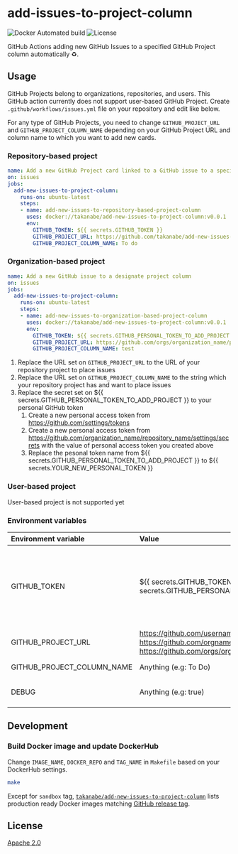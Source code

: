# add-issues-to-project-column

![Docker Automated build](https://img.shields.io/docker/automated/takanabe/add-new-issues-to-project-column.svg?logo=docker)
![License](https://img.shields.io/github/license/takanabe/add-new-issues-to-project-column.svg)

GitHub Actions adding new GitHub Issues to a specified GitHub Project column automatically :recycle:.

## Usage

GitHub Projects belong to organizations, repositories, and users. This GitHub action currently does not support user-based GitHub Project. Create `.github/workflows/issues.yml` file on your repository and edit like below.

For any type of GitHub Projects, you need to change `GITHUB_PROJECT_URL` and `GITHUB_PROJECT_COLUMN_NAME` depending on your GitHub Project URL and column name to which you want to add new cards.

### Repository-based project

```yml
name: Add a new GitHub Project card linked to a GitHub issue to a specified project column
on: issues
jobs:
  add-new-issues-to-project-column:
    runs-on: ubuntu-latest
    steps:
    - name: add-new-issues-to-repository-based-project-column
      uses: docker://takanabe/add-new-issues-to-project-column:v0.0.1
      env:
        GITHUB_TOKEN: ${{ secrets.GITHUB_TOKEN }}
        GITHUB_PROJECT_URL: https://github.com/takanabe/add-new-issues-to-project-column/projects/1
        GITHUB_PROJECT_COLUMN_NAME: To do
```

### Organization-based project

```yml
name: Add a new GitHub issue to a designate project column
on: issues
jobs:
  add-new-issues-to-project-column:
    runs-on: ubuntu-latest
    steps:
    - name: add-new-issues-to-organization-based-project-column
      uses: docker://takanabe/add-new-issues-to-project-column:v0.0.1
      env:
        GITHUB_TOKEN: ${{ secrets.GITHUB_PERSONAL_TOKEN_TO_ADD_PROJECT }}
        GITHUB_PROJECT_URL: https://github.com/orgs/organization_name/projects/1
        GITHUB_PROJECT_COLUMN_NAME: test
```

1. Replace the URL set on `GITHUB_PROJECT_URL` to the URL of your repository project to place issues
1. Replace the URL set on `GITHUB_PROJECT_COLUMN_NAME` to the string which your repository project has and want to place issues
1. Replace the secret set on ${{ secrets.GITHUB_PERSONAL_TOKEN_TO_ADD_PROJECT }} to your personal GitHub token
   1. Create a new personal access token from https://github.com/settings/tokens
   1. Create a new personal access token from https://github.com/organization_name/repository_name/settings/secrets with the value of personal access token you created above
   1. Replace the pesonal token name from ${{ secrets.GITHUB_PERSONAL_TOKEN_TO_ADD_PROJECT }} to ${{ secrets.YOUR_NEW_PERSONAL_TOKEN }}

### User-based project

User-based project is not supported yet

### Environment variables

| Environment variable       | Value                                                                                                                                       | Description                                                                                                                                                                                                                                                                                                                                                                                                                                |
| :------------------------- | :------------------------------------------------------------------------------------------------------------------------------------------ | :----------------------------------------------------------------------------------------------------------------------------------------------------------------------------------------------------------------------------------------------------------------------------------------------------------------------------------------------------------------------------------------------------------------------------------------- |
| GITHUB_TOKEN               | ${{ secrets.GITHUB_TOKEN }}, ${{ secrets.GITHUB_PERSONAL_ACCESS_TOKEN }}                                                                    | An Access token to access your issues and projects. if you use repository-based projects, ${{ secrets.GITHUB_TOKEN }} provides appropriate access privileges to this GitHub action ([See](https://help.github.com/en/articles/virtual-environments-for-github-actions#github_token-secret)). If that is not enough, you need to pass ${{ secrets.GITHUB_PERSONAL_ACCESS_TOKEN }} by issuing personal access token with appropriate grants. |
| GITHUB_PROJECT_URL         | https://github.com/username/reponame/projects/1, https://github.com/orgname/reponame/projects/1, https://github.com/orgs/orgname/projects/1 | A GitHub Project URL you want to use                                                                                                                                                                                                                                                                                                                                                                                                       |
| GITHUB_PROJECT_COLUMN_NAME | Anything (e.g: To Do)                                                                                                                       | A GitHub Project column name you want to place new issues                                                                                                                                                                                                                                                                                                                                                                                  |
| DEBUG                      | Anything (e.g: true)                                                                                                                        | A flag to produce debug messages for this GitHub Actions if this environment variable exists                                                                                                                                                                                                                                                                                                                                               |

## Development

### Build Docker image and update DockerHub

Change `IMAGE_NAME`, `DOCKER_REPO` and `TAG_NAME` in `Makefile` based on your DockerHub settings.

```bash
make
```

Except for `sandbox` tag, [`takanabe/add-new-issues-to-project-column`](https://hub.docker.com/r/takanabe/add-new-issues-to-project-column/tags) lists production ready Docker images matching [GitHub release tag](https://github.com/takanabe/add-new-issues-to-project-column/releases).

## License

[Apache 2.0](https://github.com/takanabe/add-new-issues-to-project-column/blob/master/LICENSE)
